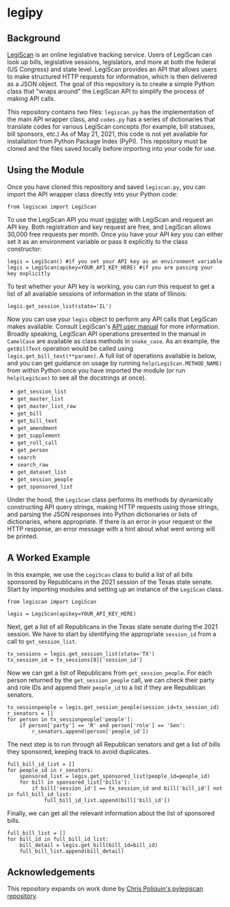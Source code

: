 # legipy
## Background
[LegiScan](https://legiscan.com/legiscan) is an online legislative tracking service. Users of LegiScan can look up bills, legislative sessions, legislators, and more at both the federal (US Congress) and state level. LegiScan provides an API that allows users to make structured HTTP requests for information, which is then delivered as a JSON object. The goal of this repository is to create a simple Python class that "wraps around" the LegiScan API to simplify the process of making API calls.

This repository contains two files: `legiscan.py` has the implementation of the main API wrapper class, and `codes.py` has a series of dictionaries that translate codes for various LegiScan concepts (for example, bill statuses, bill sponsors, etc.) As of May 21, 2021, this code is not yet available for installation from Python Package Index (PyPI). This repository must be cloned and the files saved locally before importing into your code for use.

## Using the Module
Once you have cloned this repository and saved `legiscan.py`, you can import the API wrapper class directly into your Python code:

`from legiscan import LegiScan`

To use the LegiScan API you must [register](https://legiscan.com/user/register) with LegiScan and request an API key. Both registration and key request are free, and LegiScan allows 30,000 free requests per month. Once you have your API key you can either set it as an environment variable or pass it explicitly to the class constructor:

`legis = LegiScan() #if you set your API key as an environment variable`
`legis = LegiScan(apikey=YOUR_API_KEY_HERE) #if you are passing your key explicitly`

To test whether your API key is working, you can run this request to get a list of all available sessions of information in the state of Illinois:

`legis.get_session_list(state='IL')`

Now you can use your `legis` object to perform any API calls that LegiScan makes available. Consult LegiScan's [API user manual](https://legiscan.com/misc/LegiScan_API_User_Manual.pdf) for more information. Broadly speaking, LegiScan API operations presented in the manual in `CamelCase` are available as class methods in `snake_case`. As an example, the `getBillText` operation would be called using `legis.get_bill_text(**params)`. A full list of operations available is below, and you can get guidance on usage by running `help(LegiScan.METHOD_NAME)` from within Python once you have imported the module (or run `help(LegiScan)` to see all the docstrings at once).

- `get_session_list`
- `get_master_list`
- `get_master_list_raw`
- `get_bill`
- `get_bill_text`
- `get_amendment`
- `get_supplement`
- `get_roll_call`
- `get_person`
- `search`
- `search_raw`
- `get_dataset_list`
- `get_session_people`
- `get_sponsored_list`

Under the hood, the `LegiScan` class performs its methods by dynamically constructing API query strings, making HTTP requests using those strings, and parsing the JSON responses into Python dictionaries or lists of dictionaries, where appropriate. If there is an error in your request or the HTTP response, an error message with a hint about what went wrong will be printed.

## A Worked Example
In this example, we use the `LegiScan` class to build a list of all bills sponsored by Republicans in the 2021 session of the Texas state senate. Start by importing modules and setting up an instance of the `LegiScan` class.

```
from legiscan import LegiScan

legis = LegiScan(apikey=YOUR_API_KEY_HERE)
```

Next, get a list of all Republicans in the Texas state senate during the 2021 session. We have to start by identifying the appropriate `session_id` from a call to `get_session_list`.

```
tx_sessions = legis.get_session_list(state='TX')
tx_session_id = tx_sessions[0]['session_id']
```

Now we can get a list of Republicans from `get_session_people`. For each person returned by the `get_session_people` call, we can check their party and role IDs and append their `people_id` to a list if they are Republican senators.

```
tx_sessionpeople = legis.get_session_people(session_id=tx_session_id)
r_senators = []
for person in tx_sessionpeople['people']:
    if person['party'] == 'R' and person['role'] == 'Sen':
        r_senators.append(person['people_id'])
```

The next step is to run through all Republican senators and get a list of bills they sponsored, keeping track to avoid duplicates.

```
full_bill_id_list = []
for people_id in r_senators:
    sponsored_list = legis.get_sponsored_list(people_id=people_id)
    for bill in sponsored_list['bills']:
        if bill['session_id'] == tx_session_id and bill['bill_id'] not in full_bill_id_list:
            full_bill_id_list.append(bill['bill_id'])
```

Finally, we can get all the relevant information about the list of sponsored bills.

```
full_bill_list = []
for bill_id in full_bill_id_list:
    bill_detail = legis.get_bill(bill_id=bill_id)
    full_bill_list.append(bill_detail)
```

## Acknowledgements
This repository expands on work done by [Chris Poliquin's pylegiscan repository](https://github.com/poliquin/pylegiscan).